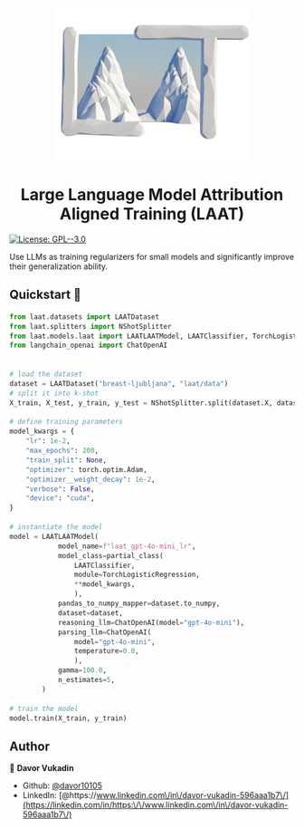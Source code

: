 <p align="center">
<img width="350" alt="License: GPL--3.0" src="laat_final_logo.png" />
<h1 align="center"><b>L</b>arge Language Model <b>A</b>ttribution <b>A</b>ligned <b>T</b>raining (<b>LAAT</b>)</h1>

</p>
<p>
  <a href="https://www.gnu.org/licenses/gpl-3.0.en.html" target="_blank">
    <img alt="License: GPL--3.0" src="https://img.shields.io/badge/License-GPL--3.0-yellow.svg" />
  </a>
</p>

Use LLMs as training regularizers for small models and significantly improve their generalization ability.


## Quickstart 🚀

```python
from laat.datasets import LAATDataset
from laat.splitters import NShotSplitter
from laat.models.laat import LAATLAATModel, LAATClassifier, TorchLogisticRegression
from langchain_openai import ChatOpenAI


# load the dataset
dataset = LAATDataset("breast-ljubljana", "laat/data")
# split it into k-shot
X_train, X_test, y_train, y_test = NShotSplitter.split(dataset.X, dataset.y, shot=5)

# define training parameters
model_kwargs = {
    "lr": 1e-2,
    "max_epochs": 200,
    "train_split": None,
    "optimizer": torch.optim.Adam,
    "optimizer__weight_decay": 1e-2,
    "verbose": False,
    "device": "cuda",
}

# instantiate the model
model = LAATLAATModel(
            model_name=f"laat_gpt-4o-mini_lr",
            model_class=partial_class(
                LAATClassifier,
                module=TorchLogisticRegression,
                **model_kwargs,
                ),
            pandas_to_numpy_mapper=dataset.to_numpy,
            dataset=dataset,
            reasoning_llm=ChatOpenAI(model="gpt-4o-mini"),
            parsing_llm=ChatOpenAI(
                model="gpt-4o-mini",
                temperature=0.0,
                ),
            gamma=100.0,
            n_estimates=5,
        )

# train the model
model.train(X_train, y_train)
```

## Author

👤 **Davor Vukadin**

* Github: [@davor10105](https://github.com/davor10105)
* LinkedIn: [@https:\/\/www.linkedin.com\/in\/davor-vukadin-596aaa1b7\/](https://linkedin.com/in/https:\/\/www.linkedin.com\/in\/davor-vukadin-596aaa1b7\/)

